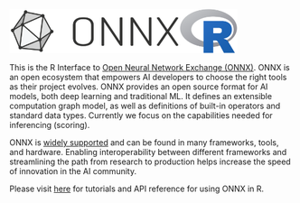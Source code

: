 <p align="left"><img width="60%" src="vignettes/imgs/ONNX_logo_main.png"/><img width="20%" src="vignettes/imgs/Rlogo.png"/></p>

This is the R Interface to [Open Neural Network Exchange (ONNX)](https://onnx.ai/). ONNX is an open ecosystem that empowers AI developers
to choose the right tools as their project evolves. ONNX provides an open source format for AI models, both deep learning and traditional ML. It defines an extensible computation graph model, as well as definitions of built-in operators and standard
data types. Currently we focus on the capabilities needed for inferencing (scoring).

ONNX is [widely supported](http://onnx.ai/supported-tools) and can be found in many frameworks, tools, and hardware. Enabling interoperability between different frameworks and streamlining the path from research to production helps increase the speed of innovation in the AI community. 

Please visit [here](https://onnx.ai/onnx-r) for tutorials and API reference for using ONNX in R.
